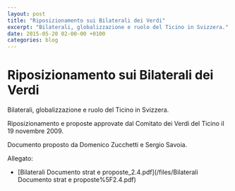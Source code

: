 ```yaml
---
layout: post
title: "Riposizionamento sui Bilaterali dei Verdi"
excerpt: "Bilaterali, globalizzazione e ruolo del Ticino in Svizzera."
date: 2015-05-20 02-00-00 +0100
categories: blog
---
```


# Riposizionamento sui Bilaterali dei Verdi

Bilaterali, globalizzazione e ruolo del Ticino in Svizzera.

Riposizionamento e proposte approvate dal Comitato dei Verdi del Ticino il 19 novembre 2009.

Documento proposto da Domenico Zucchetti e Sergio Savoia.

Allegato:

* [Bilaterali Documento strat e proposte\_2.4.pdf](/files/Bilaterali Documento strat e proposte%5F2.4.pdf)

